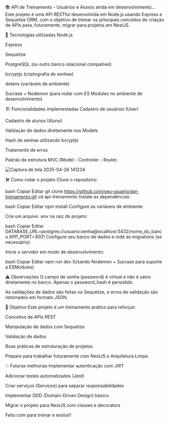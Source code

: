 📚 API de Treinamento - Usuários e Alunos ainda em desenvolvimento...
Este projeto é uma API RESTful desenvolvida em Node.js usando Express e Sequelize ORM, com o objetivo de treinar os principais conceitos de criação de APIs para, futuramente, migrar para projetos em NestJS.

🚀 Tecnologias utilizadas
Node.js

Express

Sequelize

PostgreSQL (ou outro banco relacional compatível)

bcryptjs (criptografia de senhas)

dotenv (variáveis de ambiente)

Sucrase + Nodemon (para rodar com ES Modules no ambiente de desenvolvimento)

🏗️ Funcionalidades implementadas
Cadastro de usuários (User)

Cadastro de alunos (Aluno)

Validação de dados diretamente nos Models

Hash de senhas utilizando bcryptjs

Tratamento de erros

Padrão de estrutura MVC (Model - Controller - Route)


![Captura de tela 2025-04-26 141234](https://github.com/user-attachments/assets/75266438-62c9-42c5-abab-aa61aa2afeb1)

🛠️ Como rodar o projeto
Clone o repositório:

bash
Copiar
Editar
git clone https://github.com/seu-usuario/api-treinamento.git
cd api-treinamento
Instale as dependências:

bash
Copiar
Editar
npm install
Configure as variáveis de ambiente:

Crie um arquivo .env na raiz do projeto:

bash
Copiar
Editar
DATABASE_URL=postgres://usuario:senha@localhost:5432/nome_do_banco
APP_PORT=3001
Configure seu banco de dados e rode as migrations (se necessário).

Inicie o servidor em modo de desenvolvimento:

bash
Copiar
Editar
npm run dev
(Usando Nodemon + Sucrase para suporte a ESModules)

⚠️ Observações
O campo de senha (password) é virtual e não é salvo diretamente no banco. Apenas o password_hash é persistido.

As validações de dados são feitas no Sequelize, e erros de validação são retornados em formato JSON.

🎯 Objetivo
Este projeto é um treinamento prático para reforçar:

Conceitos de APIs REST

Manipulação de dados com Sequelize

Validação de dados

Boas práticas de estruturação de projetos

Preparo para trabalhar futuramente com NestJS e Arquitetura Limpa.

✨ Futuras melhorias
Implementar autenticação com JWT

Adicionar testes automatizados (Jest)

Criar serviços (Services) para separar responsabilidades

Implementar DDD (Domain-Driven Design) básico

Migrar o projeto para NestJS com classes e decorators

Feito com para treinar e evoluir!
